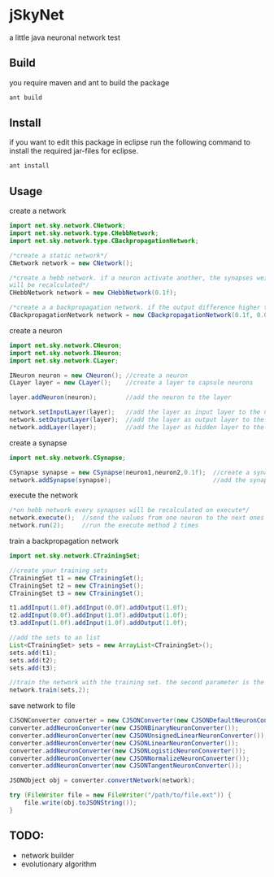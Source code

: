 jSkyNet
=======

a little java neuronal network test

Build
-----

you require maven and ant to build the package

```php
ant build
```

Install
-------

if you want to edit this package in eclipse run the following command to install the required jar-files for eclipse.

```php
ant install
```

Usage
-----

create a network

```java
import net.sky.network.CNetwork;
import net.sky.network.type.CHebbNetwork;
import net.sky.network.type.CBackpropagationNetwork;

/*create a static network*/
CNetwork network = new CNetwork();

/*create a hebb network. if a neuron activate another, the synapses weight
will be recalculated*/
CHebbNetwork network = new CHebbNetwork(0.1f);

/*create a a backpropagation network. if the output difference higher than the tolerance, the network will be recalculated with the backpropagation algorithmus*/
CBackpropagationNetwork network = new CBackpropagationNetwork(0.1f, 0.01f);
```

create a neuron

```java
import net.sky.network.CNeuron;
import net.sky.network.INeuron;
import net.sky.network.CLayer;

INeuron neuron = new CNeuron(); //create a neuron
CLayer layer = new CLayer();	//create a layer to capsule neurons

layer.addNeuron(neuron);		//add the neuron to the layer

network.setInputLayer(layer);	//add the layer as input layer to the network
network.setOutputLayer(layer);	//add the layer as output layer to the network
network.addLayer(layer);		//add the layer as hidden layer to the network
```

create a synapse

```java
import net.sky.network.CSynapse;

CSynapse synapse = new CSynapse(neuron1,neuron2,0.1f);	//create a synapse from neuron1 to neuron2 with an weight of 0.1f
network.addSynapse(synapse);							//add the synapse to the network
```

execute the network

```java
/*on hebb network every synapses will be recalculated on execute*/
network.execute(); 	//send the values from one neuron to the next ones
network.run(2);		//run the execute method 2 times
```

train a backpropagation network

```java
import net.sky.network.CTrainingSet;

//create your training sets
CTrainingSet t1 = new CTrainingSet();
CTrainingSet t2 = new CTrainingSet();
CTrainingSet t3 = new CTrainingSet();

t1.addInput(1.0f).addInput(0.0f).addOutput(1.0f);
t2.addInput(0.0f).addInput(1.0f).addOutput(1.0f);
t3.addInput(1.0f).addInput(1.0f).addOutput(1.0f);

//add the sets to an list
List<CTrainingSet> sets = new ArrayList<CTrainingSet>();
sets.add(t1);
sets.add(t2);
sets.add(t3);

//train the network with the training set. the second parameter is the step count from input to output neurons
network.train(sets,2);
```

save network to file

```java
CJSONConverter converter = new CJSONConverter(new CJSONDefaultNeuronConverter());
converter.addNeuronConverter(new CJSONBinaryNeuronConverter());
converter.addNeuronConverter(new CJSONUnsignedLinearNeuronConverter());
converter.addNeuronConverter(new CJSONLinearNeuronConverter());
converter.addNeuronConverter(new CJSONLogisticNeuronConverter());
converter.addNeuronConverter(new CJSONNormalizeNeuronConverter());
converter.addNeuronConverter(new CJSONTangentNeuronConverter());

JSONObject obj = converter.convertNetwork(network);

try (FileWriter file = new FileWriter("/path/to/file.ext")) {
	file.write(obj.toJSONString());
}
```

TODO:
-----

- network builder
- evolutionary algorithm
